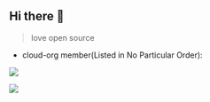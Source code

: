 ## Hi there 👋

<!--

**Here are some ideas to get you started:**

🙋‍♀️ A short introduction - what is your organization all about?
🌈 Contribution guidelines - how can the community get involved?
👩‍💻 Useful resources - where can the community find your docs? Is there anything else the community should know?
🍿 Fun facts - what does your team eat for breakfast?
🧙 Remember, you can do mighty things with the power of [Markdown](https://docs.github.com/github/writing-on-github/getting-started-with-writing-and-formatting-on-github/basic-writing-and-formatting-syntax)
-->

> love open source

- cloud-org member(Listed in No Particular Order):

![](http://github-profile-summary-cards.vercel.app/api/cards/profile-details?username=ronething&theme=solarized)

![](http://github-profile-summary-cards.vercel.app/api/cards/profile-details?username=ronething-bot&theme=solarized)
